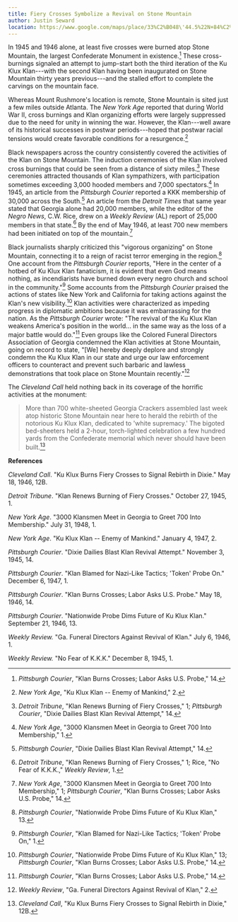 ```yaml
---
title: Fiery Crosses Symbolize a Revival on Stone Mountain
author: Justin Seward
location: https://www.google.com/maps/place/33%C2%B048\'44.5%22N+84%C2%B010\'07.9%22W/@33.812371,-84.1714439,17z/data=!3m1!4b1!4m13!1m8!3m7!1s0x88f5af24c25d5bbb:0x4119e5c541409adc!2sStone+Mountain,+GA!3b1!8m2!3d33.8081608!4d-84.170196!16zL20vMHJ2emY!3m3!8m2!3d33.812371!4d-84.168869?entry=ttu
---
```

In 1945 and 1946 alone, at least five crosses were burned atop Stone
Mountain, the largest Confederate Monument in existence.[^1] These
cross-burnings signaled an attempt to jump-start both the third
iteration of the Ku Klux Klan---with the second Klan having been
inaugurated on Stone Mountain thirty years previous---and the stalled
effort to complete the carvings on the mountain face.

Whereas Mount Rushmore's location is remote, Stone Mountain is sited
just a few miles outside Atlanta. The *New York Age* reported that
during World War II, cross burnings and Klan organizing efforts were
largely suppressed due to the need for unity in winning the war.
However, the Klan---well aware of its historical successes in postwar
periods---hoped that postwar racial tensions would create favorable
conditions for a resurgence.[^2]

Black newspapers across the country consistently covered the activities
of the Klan on Stone Mountain. The induction ceremonies of the Klan
involved cross burnings that could be seen from a distance of sixty
miles.[^3] These ceremonies attracted thousands of Klan sympathizers,
with participation sometimes exceeding 3,000 hooded members and 7,000
spectators.[^4] In 1945, an article from the *Pittsburgh Courier*
reported a KKK membership of 30,000 across the South.[^5] An article
from the *Detroit Times* that same year stated that Georgia alone had
20,000 members, while the editor of the *Negro News*, C.W. Rice, drew on
a *Weekly Review* (AL) report of 25,000 members in that state.[^6] By
the end of May 1946, at least 700 new members had been initiated on top
of the mountain.[^7]

Black journalists sharply criticized this "vigorous organizing" on Stone
Mountain, connecting it to a reign of racist terror emerging in the
region.[^8] One account from the *Pittsburgh Courier* reports, "Here in
the center of a hotbed of Ku Klux Klan fanaticism, it is evident that
even God means nothing, as incendiarists have burned down every negro
church and school in the community."[^9] Some accounts from the
*Pittsburgh Courier* praised the actions of states like New York and
California for taking actions against the Klan's new visibility.[^10]
Klan activities were characterized as impeding progress in diplomatic
ambitions because it was embarrassing for the nation. As the *Pittsburgh
Courier* wrote: "The revival of the Ku Klux Klan weakens America's
position in the world... in the same way as the loss of a major battle
would do."[^11] Even groups like the Colored Funeral Directors
Association of Georgia condemned the Klan activities at Stone Mountain,
going on record to state, "\[We\] hereby deeply deplore and strongly
condemn the Ku Klux Klan in our state and urge our law enforcement
officers to counteract and prevent such barbaric and lawless
demonstrations that took place on Stone Mountain recently."[^12]

The *Cleveland Call* held nothing back in its coverage of the horrific
activities at the monument:

> More than 700 white-sheeted Georgia Crackers assembled last week atop
> historic Stone Mountain near here to herald the rebirth of the
> notorious Ku Klux Klan, dedicated to 'white supremacy.' The bigoted
> bed-sheeters held a 2-hour, torch-lighted celebration a few hundred
> yards from the Confederate memorial which never should have been
> built.[^13]

**References**

*Cleveland Call*. "Ku Klux Burns Fiery Crosses to Signal Rebirth in
Dixie." May 18, 1946, 12B.

*Detroit Tribune*. "Klan Renews Burning of Fiery Crosses." October 27,
1945, 1.

*New York Age*. "3000 Klansmen Meet in Georgia to Greet 700 Into
Membership." July 31, 1948, 1.

*New York Age*. "Ku Klux Klan -- Enemy of Mankind." January 4, 1947, 2.

*Pittsburgh Courier*. "Dixie Dailies Blast Klan Revival Attempt."
November 3, 1945, 14.

*Pittsburgh Courier*. "Klan Blamed for Nazi-Like Tactics; 'Token' Probe
On." December 6, 1947, 1.

*Pittsburgh Courier*. "Klan Burns Crosses; Labor Asks U.S. Probe." May
18, 1946, 14.

*Pittsburgh Courier*. "Nationwide Probe Dims Future of Ku Klux Klan."
September 21, 1946, 13.

*Weekly Review.* "Ga. Funeral Directors Against Revival of Klan." July
6, 1946, 1.

*Weekly Review.* "No Fear of K.K.K." December 8, 1945, 1.

[^1]: *Pittsburgh Courier*, "Klan Burns Crosses; Labor Asks U.S. Probe,"
    14.

[^2]: *New York Age*, "Ku Klux Klan -- Enemy of Mankind," 2.

[^3]: *Detroit Tribune*, "Klan Renews Burning of Fiery Crosses," 1;
    *Pittsburgh Courier*, "Dixie Dailies Blast Klan Revival Attempt,"
    14.

[^4]: *New York Age*, "3000 Klansmen Meet in Georgia to Greet 700 Into
    Membership," 1.

[^5]: *Pittsburgh Courier*, "Dixie Dailies Blast Klan Revival Attempt,"
    14.

[^6]: *Detroit Tribune*, "Klan Renews Burning of Fiery Crosses," 1;
    Rice, "No Fear of K.K.K.," *Weekly Review*, 1.

[^7]: *New York Age*, "3000 Klansmen Meet in Georgia to Greet 700 Into
    Membership," 1; *Pittsburgh Courier*, "Klan Burns Crosses; Labor
    Asks U.S. Probe," 14.

[^8]: *Pittsburgh Courier*, "Nationwide Probe Dims Future of Ku Klux
    Klan," 13.

[^9]: *Pittsburgh Courier*, "Klan Blamed for Nazi-Like Tactics; 'Token'
    Probe On," 1.

[^10]: *Pittsburgh Courier*, "Nationwide Probe Dims Future of Ku Klux
    Klan," 13; *Pittsburgh Courier*, "Klan Burns Crosses; Labor Asks
    U.S. Probe," 14.

[^11]: *Pittsburgh Courier*, "Klan Burns Crosses; Labor Asks U.S.
    Probe," 14.

[^12]: *Weekly Review*, "Ga. Funeral Directors Against Revival of Klan,"
    2.

[^13]: *Cleveland Call*, "Ku Klux Burns Fiery Crosses to Signal Rebirth
    in Dixie," 12B.
